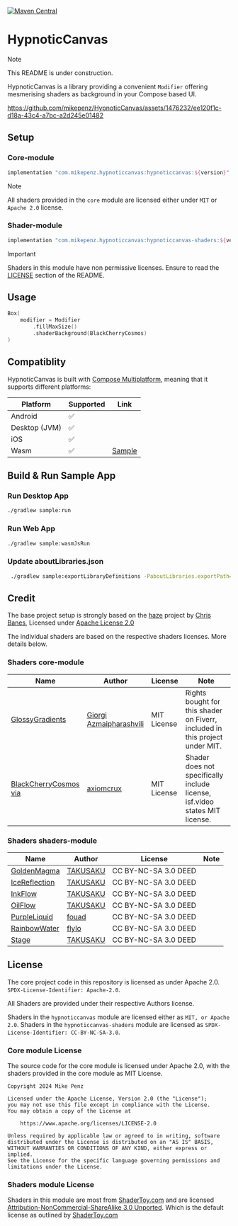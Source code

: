 [![Maven Central](https://img.shields.io/maven-central/v/com.mikepenz.hypnoticcanvas/hypnoticcanvas)](https://search.maven.org/search?q=g:com.mikepenz.hypnoticcanvas)

# HypnoticCanvas

> [!NOTE]  
> This README is under construction.

HypnoticCanvas is a library providing a convenient `Modifier` offering mesmerising shaders as
background in your Compose based UI.

https://github.com/mikepenz/HypnoticCanvas/assets/1476232/ee120f1c-d18a-43c4-a7bc-a2d245e01482

## Setup

### Core-module

```gradle
implementation "com.mikepenz.hypnoticcanvas:hypnoticcanvas:${version}"
```

> [!NOTE]  
> All shaders provided in the `core` module are licensed either under `MIT` or `Apache 2.0` license.

### Shader-module

```gradle
implementation "com.mikepenz.hypnoticcanvas:hypnoticcanvas-shaders:${version}"
```

> [!IMPORTANT]  
> Shaders in this module have non permissive licenses. Ensure to read the
> [LICENSE](https://github.com/mikepenz/HypnoticCanvas?tab=readme-ov-file#shaders-module-license)
> section of the README.

## Usage

```kotlin
Box(
    modifier = Modifier
        .fillMaxSize()
        .shaderBackground(BlackCherryCosmos)
)
```

## Compatiblity

HypnoticCanvas is built
with [Compose Multiplatform](https://www.jetbrains.com/lp/compose-multiplatform/), meaning that it
supports different platforms:

| Platform      | Supported | Link                                                 |
|---------------|-----------|------------------------------------------------------|
| Android       | ✅         |                                                      |
| Desktop (JVM) | ✅         |                                                      |
| iOS           | ✅         |                                                      |
| Wasm          | ✅         | [Sample](https://mikepenz.github.io/HypnoticCanvas/) |

## Build & Run Sample App

### Run Desktop App

```bash
./gradlew sample:run
```

### Run Web App

```bash
./gradlew sample:wasmJsRun
```

### Update aboutLibraries.json

```bash
 ./gradlew sample:exportLibraryDefinitions -PaboutLibraries.exportPath=src/commonMain/composeResources/files/
 ```

## Credit

The base project setup is strongly based on the [haze](https://github.com/chrisbanes/haze) project
by [Chris Banes](https://github.com/chrisbanes/),
Licensed under [Apache License 2.0](https://github.com/chrisbanes/haze/blob/main/LICENSE)

The individual shaders are based on the respective shaders licenses. More details below.

### Shaders core-module

| Name                                                                                                                    | Author                                                          | License     | Note                                                                         |
|-------------------------------------------------------------------------------------------------------------------------|-----------------------------------------------------------------|-------------|------------------------------------------------------------------------------|
| [GlossyGradients](https://www.shadertoy.com/view/lX2GDR)                                                                | [Giorgi Azmaipharashvili](https://www.shadertoy.com/user/Peace) | MIT License | Rights bought for this shader on Fiverr, included in this project under MIT. |
| [BlackCherryCosmos](https://editor.isf.video/shaders/612cb473f4fe08001a0a6281) [via](https://glslsandbox.com/e#28545.0) | [axiomcrux](https://editor.isf.video/u/axiomcrux)               | MIT License | Shader does not specifically include license, isf.video states MIT license.  |

### Shaders shaders-module

| Name                                                   | Author                                              | License              | Note |
|--------------------------------------------------------|-----------------------------------------------------|----------------------|------|
| [GoldenMagma](https://www.shadertoy.com/view/tdBBRV)   | [TAKUSAKU](https://www.shadertoy.com/user/TAKUSAKU) | CC BY-NC-SA 3.0 DEED |      |
| [IceReflection](https://www.shadertoy.com/view/3djfzy) | [TAKUSAKU](https://www.shadertoy.com/user/TAKUSAKU) | CC BY-NC-SA 3.0 DEED |      |
| [InkFlow](https://www.shadertoy.com/view/WdjBWD)       | [TAKUSAKU](https://www.shadertoy.com/user/TAKUSAKU) | CC BY-NC-SA 3.0 DEED |      |
| [OilFlow](https://www.shadertoy.com/view/Wd2fDW)       | [TAKUSAKU](https://www.shadertoy.com/user/TAKUSAKU) | CC BY-NC-SA 3.0 DEED |      |
| [PurpleLiquid](https://www.shadertoy.com/view/dsXyzf)  | [fouad](https://www.shadertoy.com/user/fouad)       | CC BY-NC-SA 3.0 DEED |      |
| [RainbowWater](https://www.shadertoy.com/view/dtySRR)  | [flylo](https://www.shadertoy.com/user/flylo)       | CC BY-NC-SA 3.0 DEED |      |
| [Stage](https://www.shadertoy.com/view/wtfcDj)         | [TAKUSAKU](https://www.shadertoy.com/user/TAKUSAKU) | CC BY-NC-SA 3.0 DEED |      |

## License

The core project code in this repository is licensed as under Apache
2.0. `SPDX-License-Identifier: Apache-2.0`.

All Shaders are provided under their respective Authors license.

Shaders in the `hypnoticcanvas` module are licensed either as `MIT, or Apache 2.0`.
Shaders in the `hypnoticcanvas-shaders` module are licensed
as `SPDX-License-Identifier: CC-BY-NC-SA-3.0`.

### Core module License

The source code for the core module is licensed under Apache 2.0, with the shaders provided in the
core module as MIT License.

```
Copyright 2024 Mike Penz
 
Licensed under the Apache License, Version 2.0 (the "License");
you may not use this file except in compliance with the License.
You may obtain a copy of the License at

    https://www.apache.org/licenses/LICENSE-2.0

Unless required by applicable law or agreed to in writing, software
distributed under the License is distributed on an "AS IS" BASIS,
WITHOUT WARRANTIES OR CONDITIONS OF ANY KIND, either express or implied.
See the License for the specific language governing permissions and
limitations under the License.
```

### Shaders module License

Shaders in this module are most from [ShaderToy.com](https://www.shadertoy.com/) and are
licensed [Attribution-NonCommercial-ShareAlike 3.0 Unported](https://creativecommons.org/licenses/by-nc-sa/3.0/).
Which is the default license as outlined by [ShaderToy.com](https://www.shadertoy.com/terms)